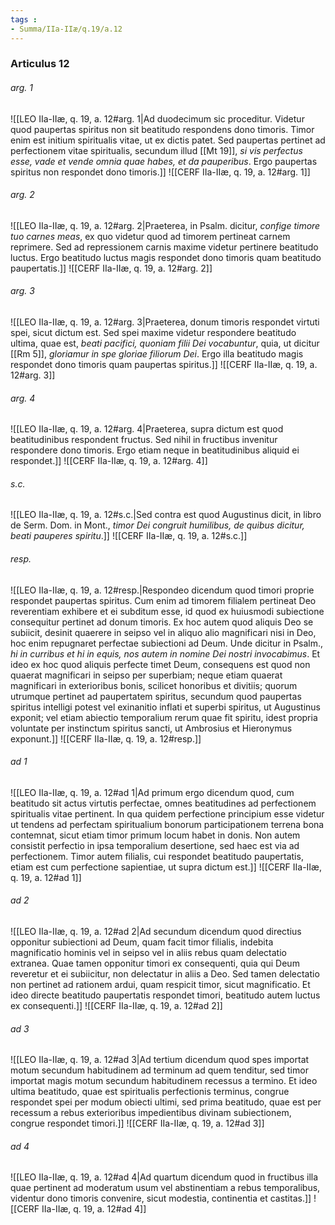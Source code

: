 ```yaml
---
tags : 
- Summa/IIa-IIæ/q.19/a.12
---
```


### Articulus 12

###### arg. 1
![[LEO IIa-IIæ, q. 19, a. 12#arg. 1|Ad duodecimum sic proceditur. Videtur quod paupertas spiritus non sit beatitudo respondens dono timoris. Timor enim est initium spiritualis vitae, ut ex dictis patet. Sed paupertas pertinet ad perfectionem vitae spiritualis, secundum illud [[Mt 19]], *si vis perfectus esse, vade et vende omnia quae habes, et da pauperibus*. Ergo paupertas spiritus non respondet dono timoris.]]
![[CERF IIa-IIæ, q. 19, a. 12#arg. 1]]

###### arg. 2
![[LEO IIa-IIæ, q. 19, a. 12#arg. 2|Praeterea, in Psalm. dicitur, *confige timore tuo carnes meas*, ex quo videtur quod ad timorem pertineat carnem reprimere. Sed ad repressionem carnis maxime videtur pertinere beatitudo luctus. Ergo beatitudo luctus magis respondet dono timoris quam beatitudo paupertatis.]]
![[CERF IIa-IIæ, q. 19, a. 12#arg. 2]]

###### arg. 3
![[LEO IIa-IIæ, q. 19, a. 12#arg. 3|Praeterea, donum timoris respondet virtuti spei, sicut dictum est. Sed spei maxime videtur respondere beatitudo ultima, quae est, *beati pacifici, quoniam filii Dei vocabuntur*, quia, ut dicitur [[Rm 5]], *gloriamur in spe gloriae filiorum Dei*. Ergo illa beatitudo magis respondet dono timoris quam paupertas spiritus.]]
![[CERF IIa-IIæ, q. 19, a. 12#arg. 3]]

###### arg. 4
![[LEO IIa-IIæ, q. 19, a. 12#arg. 4|Praeterea, supra dictum est quod beatitudinibus respondent fructus. Sed nihil in fructibus invenitur respondere dono timoris. Ergo etiam neque in beatitudinibus aliquid ei respondet.]]
![[CERF IIa-IIæ, q. 19, a. 12#arg. 4]]

###### s.c.
![[LEO IIa-IIæ, q. 19, a. 12#s.c.|Sed contra est quod Augustinus dicit, in libro de Serm. Dom. in Mont., *timor Dei congruit humilibus, de quibus dicitur, beati pauperes spiritu*.]]
![[CERF IIa-IIæ, q. 19, a. 12#s.c.]]

###### resp.
![[LEO IIa-IIæ, q. 19, a. 12#resp.|Respondeo dicendum quod timori proprie respondet paupertas spiritus. Cum enim ad timorem filialem pertineat Deo reverentiam exhibere et ei subditum esse, id quod ex huiusmodi subiectione consequitur pertinet ad donum timoris. Ex hoc autem quod aliquis Deo se subiicit, desinit quaerere in seipso vel in aliquo alio magnificari nisi in Deo, hoc enim repugnaret perfectae subiectioni ad Deum. Unde dicitur in Psalm., *hi in curribus et hi in equis, nos autem in nomine Dei nostri invocabimus*. Et ideo ex hoc quod aliquis perfecte timet Deum, consequens est quod non quaerat magnificari in seipso per superbiam; neque etiam quaerat magnificari in exterioribus bonis, scilicet honoribus et divitiis; quorum utrumque pertinet ad paupertatem spiritus, secundum quod paupertas spiritus intelligi potest vel exinanitio inflati et superbi spiritus, ut Augustinus exponit; vel etiam abiectio temporalium rerum quae fit spiritu, idest propria voluntate per instinctum spiritus sancti, ut Ambrosius et Hieronymus exponunt.]]
![[CERF IIa-IIæ, q. 19, a. 12#resp.]]

###### ad 1
![[LEO IIa-IIæ, q. 19, a. 12#ad 1|Ad primum ergo dicendum quod, cum beatitudo sit actus virtutis perfectae, omnes beatitudines ad perfectionem spiritualis vitae pertinent. In qua quidem perfectione principium esse videtur ut tendens ad perfectam spiritualium bonorum participationem terrena bona contemnat, sicut etiam timor primum locum habet in donis. Non autem consistit perfectio in ipsa temporalium desertione, sed haec est via ad perfectionem. Timor autem filialis, cui respondet beatitudo paupertatis, etiam est cum perfectione sapientiae, ut supra dictum est.]]
![[CERF IIa-IIæ, q. 19, a. 12#ad 1]]

###### ad 2
![[LEO IIa-IIæ, q. 19, a. 12#ad 2|Ad secundum dicendum quod directius opponitur subiectioni ad Deum, quam facit timor filialis, indebita magnificatio hominis vel in seipso vel in aliis rebus quam delectatio extranea. Quae tamen opponitur timori ex consequenti, quia qui Deum reveretur et ei subiicitur, non delectatur in aliis a Deo. Sed tamen delectatio non pertinet ad rationem ardui, quam respicit timor, sicut magnificatio. Et ideo directe beatitudo paupertatis respondet timori, beatitudo autem luctus ex consequenti.]]
![[CERF IIa-IIæ, q. 19, a. 12#ad 2]]

###### ad 3
![[LEO IIa-IIæ, q. 19, a. 12#ad 3|Ad tertium dicendum quod spes importat motum secundum habitudinem ad terminum ad quem tenditur, sed timor importat magis motum secundum habitudinem recessus a termino. Et ideo ultima beatitudo, quae est spiritualis perfectionis terminus, congrue respondet spei per modum obiecti ultimi, sed prima beatitudo, quae est per recessum a rebus exterioribus impedientibus divinam subiectionem, congrue respondet timori.]]
![[CERF IIa-IIæ, q. 19, a. 12#ad 3]]

###### ad 4
![[LEO IIa-IIæ, q. 19, a. 12#ad 4|Ad quartum dicendum quod in fructibus illa quae pertinent ad moderatum usum vel abstinentiam a rebus temporalibus, videntur dono timoris convenire, sicut modestia, continentia et castitas.]]
![[CERF IIa-IIæ, q. 19, a. 12#ad 4]]

